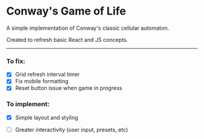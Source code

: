 # Conway's Game of Life
A simple implementation of Conway's classic cellular automaton.

Created to refresh basic React and JS concepts.

---
### To fix:
- [x] Grid refresh interval timer
- [x] Fix mobile formatting
- [x] Reset button issue when game in progress
### To implement:
- [x] Simple layout and styling
- [ ] Greater interactivity (user input, presets, etc)

